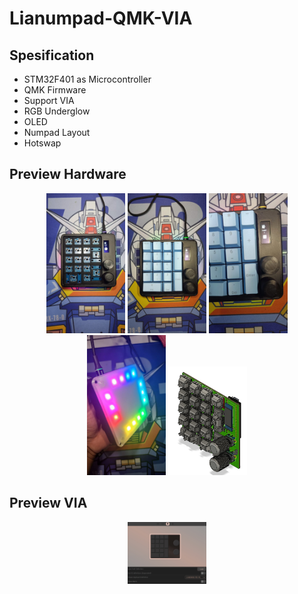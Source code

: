 # Lianumpad-QMK-VIA

## Spesification
- STM32F401 as Microcontroller
- QMK Firmware
- Support VIA
- RGB Underglow
- OLED 
- Numpad Layout
- Hotswap


## Preview Hardware
<p align="center">
  <img src="DOC/HARDWARE/hw1.jpeg" width="25%" height="25%">
  <img src="DOC/HARDWARE/hw2.jpeg" width="25%" height="25%">
  <img src="DOC/HARDWARE/hw3.jpeg" width="25%" height="25%">
  <img src="DOC/HARDWARE/hw4.jpeg" width="25%" height="25%">
  <img src="DOC/HARDWARE/hw5.jpeg" width="25%" height="25%">
</p>

## Preview VIA
<p align="center">
  <img src="DOC/VIA/via.jpeg" width="25%" height="25%">
</p>